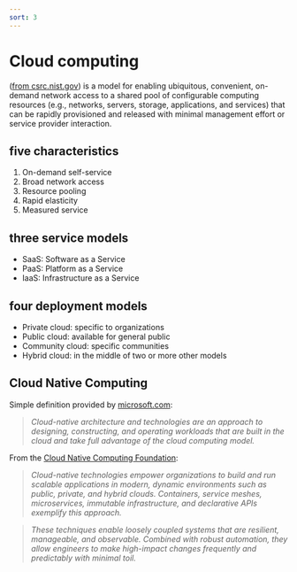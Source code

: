 ```yaml
---
sort: 3
---
```


# Cloud computing

([from csrc.nist.gov](https://csrc.nist.gov/publications/detail/sp/800-145/final))
is a model for enabling ubiquitous, convenient, on-demand network access to a shared pool of configurable computing resources (e.g., networks, servers, storage, applications, and services) that can be rapidly provisioned and released with minimal management effort or service provider interaction.


## five characteristics

1. On-demand self-service
2. Broad network access
3. Resource pooling
4. Rapid elasticity
5. Measured service

## three service models

- SaaS: Software as a Service
- PaaS: Platform as a Service
- IaaS: Infrastructure as a Service



## four deployment models

- Private cloud: specific to organizations
- Public cloud: available for general public
- Community cloud: specific communities
- Hybrid cloud: in the middle of two or more other models



## Cloud Native Computing

Simple definition provided by [microsoft.com](https://docs.microsoft.com/en-us/dotnet/architecture/cloud-native/definition):

> *Cloud-native architecture and technologies are an approach to designing, constructing, and operating workloads that are built in the cloud and take full advantage of the cloud computing model.*

From the  [Cloud Native Computing Foundation](https://www.cncf.io/):

> *Cloud-native technologies empower organizations to build and run scalable applications in modern, dynamic environments such as public, private, and hybrid clouds. Containers, service meshes, microservices, immutable infrastructure, and declarative APIs exemplify this approach.*

> *These techniques enable loosely coupled systems that are resilient, manageable, and observable. Combined with robust automation, they allow engineers to make high-impact changes frequently and predictably with minimal toil.*
